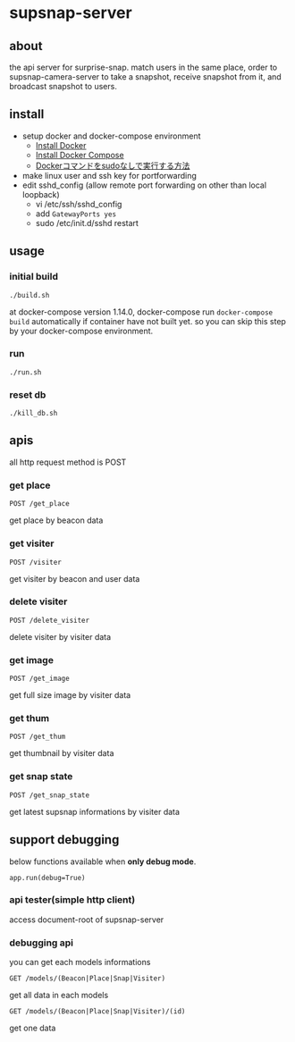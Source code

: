 # supsnap-server

## about
the api server for surprise-snap. match users in the same place, order to supsnap-camera-server to take a snapshot, receive snapshot from it, and broadcast snapshot to users.

## install
* setup docker and docker-compose environment
  * [Install Docker](https://docs.docker.com/engine/installation/)
  * [Install Docker Compose](https://docs.docker.com/compose/install/)
  * [Dockerコマンドをsudoなしで実行する方法](https://qiita.com/DQNEO/items/da5df074c48b012152ee)
* make linux user and ssh key for portforwarding
* edit sshd_config (allow remote port forwarding on other than local loopback)
  * vi /etc/ssh/sshd_config
  * add `GatewayPorts yes`
  * sudo /etc/init.d/sshd restart

## usage

### initial build
    ./build.sh

at docker-compose version 1.14.0, docker-compose run `docker-compose build` automatically if container have not built yet. so you can skip this step by your docker-compose environment.

### run
    ./run.sh

### reset db
    ./kill_db.sh

## apis
all http request method is POST

### get place
    POST /get_place

get place by beacon data

### get visiter
    POST /visiter

get visiter by beacon and user data

### delete visiter
    POST /delete_visiter

delete visiter by visiter data

### get image
    POST /get_image

get full size image by visiter data

### get thum
    POST /get_thum

get thumbnail by visiter data

### get snap state
    POST /get_snap_state

get latest supsnap informations by visiter data

## support debugging
below functions available when **only debug mode**.

    app.run(debug=True)

### api tester(simple http client)
access document-root of supsnap-server

### debugging api
you can get each models informations

    GET /models/(Beacon|Place|Snap|Visiter)

get all data in each models

    GET /models/(Beacon|Place|Snap|Visiter)/(id)

get one data
